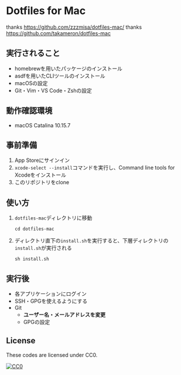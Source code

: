 Dotfiles for Mac
====

thanks <https://github.com/zzzmisa/dotfiles-mac/>
thanks <https://github.com/takameron/dotfiles-mac>

## 実行されること

* homebrewを用いたパッケージのインストール
* asdfを用いたCLIツールのインストール
* macOSの設定
* Git・Vim・VS Code・Zshの設定

## 動作確認環境

* macOS Catalina 10.15.7

## 事前準備

1. App Storeにサインイン
2. `xcode-select --install`コマンドを実行し、Command line tools for Xcodeをインストール
3. このリポジトリをclone

## 使い方

1. `dotfiles-mac`ディレクトリに移動

    ```
    cd dotfiles-mac
    ```

2. ディレクトリ直下の`install.sh`を実行すると、下層ディレクトリの`install.sh`が実行される

    ```
    sh install.sh
    ```

## 実行後

* 各アプリケーションにログイン
* SSH・GPGを使えるようにする
* Git
  * **ユーザー名・メールアドレスを変更**
  * GPGの設定

## License

These codes are licensed under CC0.

[![CC0](https://i.creativecommons.org/p/zero/1.0/88x31.png "CC0")](https://creativecommons.org/publicdomain/zero/1.0/deed.ja)
